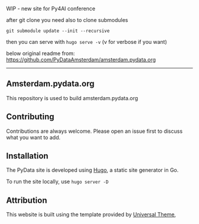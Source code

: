 WIP - new site for Py4AI conference

after git clone you need also to clone submodules

```
git submodule update --init --recursive
```

then you can serve with `hugo serve -v` (v for verbose if you want)

below original readme from: https://github.com/PyDataAmsterdam/amsterdam.pydata.org

---
## Amsterdam.pydata.org

This repository is used to build amsterdam.pydata.org

## Contributing

Contributions are always welcome. Please open an issue first to discuss what you want to add.

## Installation

The PyData site is developed using [Hugo](https://https://gohugo.io/), a static site generator in Go. 

To run the site locally, use `hugo server -D`

## Attribution

This website is built using the template provided by [Universal Theme](https://themes.gohugo.io/themes/hugo-universal-theme),
